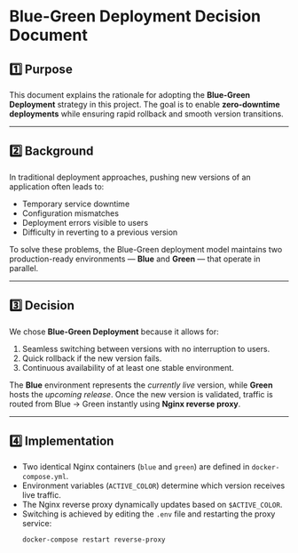 # Blue-Green Deployment Decision Document

## 1️⃣ Purpose
This document explains the rationale for adopting the **Blue-Green Deployment** strategy in this project. The goal is to enable **zero-downtime deployments** while ensuring rapid rollback and smooth version transitions.

---

## 2️⃣ Background
In traditional deployment approaches, pushing new versions of an application often leads to:
- Temporary service downtime
- Configuration mismatches
- Deployment errors visible to users
- Difficulty in reverting to a previous version

To solve these problems, the Blue-Green deployment model maintains two production-ready environments — **Blue** and **Green** — that operate in parallel.

---

## 3️⃣ Decision
We chose **Blue-Green Deployment** because it allows for:
1. Seamless switching between versions with no interruption to users.  
2. Quick rollback if the new version fails.  
3. Continuous availability of at least one stable environment.  

The **Blue** environment represents the *currently live* version, while **Green** hosts the *upcoming release*. Once the new version is validated, traffic is routed from Blue → Green instantly using **Nginx reverse proxy**.

---

## 4️⃣ Implementation
- Two identical Nginx containers (`blue` and `green`) are defined in `docker-compose.yml`.  
- Environment variables (`ACTIVE_COLOR`) determine which version receives live traffic.  
- The Nginx reverse proxy dynamically updates based on `$ACTIVE_COLOR`.  
- Switching is achieved by editing the `.env` file and restarting the proxy service:
  ```bash
  docker-compose restart reverse-proxy
